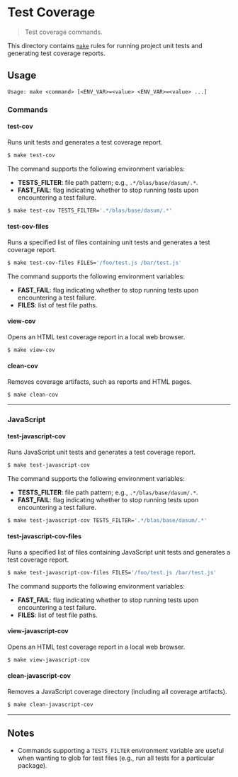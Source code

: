 <!--

@license Apache-2.0

Copyright (c) 2022 The Stdlib Authors.

Licensed under the Apache License, Version 2.0 (the "License");
you may not use this file except in compliance with the License.
You may obtain a copy of the License at

   http://www.apache.org/licenses/LICENSE-2.0

Unless required by applicable law or agreed to in writing, software
distributed under the License is distributed on an "AS IS" BASIS,
WITHOUT WARRANTIES OR CONDITIONS OF ANY KIND, either express or implied.
See the License for the specific language governing permissions and
limitations under the License.

-->

# Test Coverage

> Test coverage commands.

<!-- Section to include introductory text. Make sure to keep an empty line after the intro `section` element and another before the `/section` close. -->

<section class="intro">

This directory contains [`make`][make] rules for running project unit tests and generating test coverage reports.

</section>

<!-- /.intro -->

<!-- Usage documentation. -->

<section class="usage">

## Usage

```text
Usage: make <command> [<ENV_VAR>=<value> <ENV_VAR>=<value> ...]
```

### Commands

#### test-cov

Runs unit tests and generates a test coverage report.

<!-- run-disable -->

```bash
$ make test-cov
```

The command supports the following environment variables:

-   **TESTS_FILTER**: file path pattern; e.g., `.*/blas/base/dasum/.*`.
-   **FAST_FAIL**: flag indicating whether to stop running tests upon encountering a test failure.

<!-- run-disable -->

```bash
$ make test-cov TESTS_FILTER='.*/blas/base/dasum/.*'
```

#### test-cov-files

Runs a specified list of files containing unit tests and generates a test coverage report.

<!-- run-disable -->

```bash
$ make test-cov-files FILES='/foo/test.js /bar/test.js'
```

The command supports the following environment variables:

-   **FAST_FAIL**: flag indicating whether to stop running tests upon encountering a test failure.
-   **FILES**: list of test file paths.

#### view-cov

Opens an HTML test coverage report in a local web browser.

<!-- run-disable -->

```bash
$ make view-cov
```

#### clean-cov

Removes coverage artifacts, such as reports and HTML pages.

<!-- run-disable -->

```bash
$ make clean-cov
```

* * *

### JavaScript

#### test-javascript-cov

Runs JavaScript unit tests and generates a test coverage report.

<!-- run-disable -->

```bash
$ make test-javascript-cov
```

The command supports the following environment variables:

-   **TESTS_FILTER**: file path pattern; e.g., `.*/blas/base/dasum/.*`.
-   **FAST_FAIL**: flag indicating whether to stop running tests upon encountering a test failure.

<!-- run-disable -->

```bash
$ make test-javascript-cov TESTS_FILTER='.*/blas/base/dasum/.*'
```

#### test-javascript-cov-files

Runs a specified list of files containing JavaScript unit tests and generates a test coverage report.

<!-- run-disable -->

```bash
$ make test-javascript-cov-files FILES='/foo/test.js /bar/test.js'
```

The command supports the following environment variables:

-   **FAST_FAIL**: flag indicating whether to stop running tests upon encountering a test failure.
-   **FILES**: list of test file paths.

#### view-javascript-cov

Opens an HTML test coverage report in a local web browser.

<!-- run-disable -->

```bash
$ make view-javascript-cov
```

#### clean-javascript-cov

Removes a JavaScript coverage directory (including all coverage artifacts).

<!-- run-disable -->

```bash
$ make clean-javascript-cov
```

</section>

<!-- /.usage -->

<!-- Section to include notes. Make sure to keep an empty line after the `section` element and another before the `/section` close. -->

* * *

<section class="notes">

## Notes

-   Commands supporting a `TESTS_FILTER` environment variable are useful when wanting to glob for test files (e.g., run all tests for a particular package).

</section>

<!-- /.notes -->

<!-- Section for all links. Make sure to keep an empty line after the `section` element and another before the `/section` close. -->

<section class="links">

[make]: https://www.gnu.org/software/make/

</section>

<!-- /.links -->

